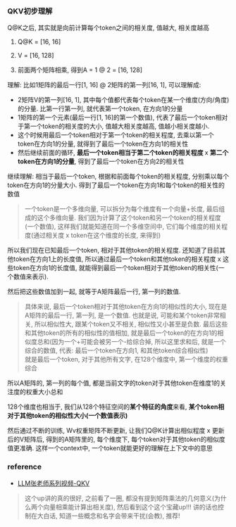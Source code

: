 ### QKV初步理解

Q@K之后, 其实就是向前计算每个token之间的相关度, 值越大, 相关度越高
1. Q@K = [16, 16]

2. V = [16, 128]

3. 前面两个矩阵相乘, 得到A = 1 @ 2 = [16, 128] 

理解: 比如1矩阵的最后一行[1, 16] @ 2矩阵的第一列[16, 1], 可以理解成:
- 2矩阵V的第一列[16, 1], 其中每个值都代表每个token在某一个维度(方向/角度)的分量. 比第一行第一列, 就代表第一个token, 在方向1的分量
- 1矩阵的第一个元素(最后一行[1, 16]的第一个数值), 代表了最后一个token相对于第一个token的相关度的大小, 值越大相关度越高, 值越小相关度越小. 
- 这个时候用最后一个token相对于第一个token的相关程度, 去乘以第一个token在方向1的分量, 就得到了最后一个token在方向1的相关性
- 然后继续前面的循环, **最后一个token相当于第二个token的相关程度** ⅹ **第二个token在方向1的分量**, 得到了最后一个token在方向2的相关性

继续理解:
相当于最后一个token, 根据和前面每个token的相关程度, 分别乘以每个token在方向1的分量大小. 得到了最后一个token在方向1和每个token的相关性的数值
> 一个token是一个多维向量, 可以拆分为每个维度有一个向量+长度, 最后组成的这个多维向量. 我们因为计算了这个token和另一个token的相关程度(一个数值), 这样我们就能知道在同一个多维空间中, 它们每个维度的相关程度(通过相关度 ⅹ token在这个维度的长度, 来得到)

所以我们现在已知最后一个token, 相对于其他token的相关程度. 还知道了目前其他token在方向1上的长度值, 所以通过最后一个token和其他token的相关程度 ⅹ 这些token在方向1的长度值, 就能得到最后一个token相对于其他token的相关性(一个数值来表示). 

然后把这些数值加到一起, 就等于A矩阵最后一行, 第一列的数值. 
> 具体来说, 最后一个token相对于其他token在方向1的相似性的大小, 现在是A矩阵的最后一行, 第一列, 是一个数值. 也就是说, 可能和某个token非常相关, 所以相似性大, 跟某个token又不相关, 相似性又小甚至是负数. 最后这些和其他token的所有的相似性的值相加, 就是最后一个token的在方向1的相似度总和(因为一个+可能会被另一个-给综合掉, 所以这里求和后, 就是一个综合的数值, 代表: 最后一个token在方向1, 和其他token综合相似性)  
> 就是最后一个token, 对于其他所有文字, 在128个维度中, 第一个维度的权重综合

所以A矩阵的, 第一列的每个值, 都是当前文字的token对于其他token在维度1的关注度的权重大小总和

128个维度也相当于, 我们从128个特征空间的**某个特征的角度**来看, **某个token相对于其他token的相似性大小(一个数值表示)**

然后通过不断的训练, Wv权重矩阵不断更新, 让我们Q@K计算出相似程度 ⅹ 更新后的V矩阵后, 得到的A矩阵里的, 每个维度下, 每个token对于其他token的相似度值更准确. 这样一个context中, 一个token就能更好的理解在上下文中的意思

### reference
- [LLM张老师系列视频-QKV](https://www.bilibili.com/video/BV1Zu4m1u75U)  
> 这个up讲的真的很好, 之前看了一圈, 都没有提到矩阵乘法的几何意义(为什么两个向量相乘能计算出相关度), 然后看到这个这个宝藏up!!! 讲的话也控制在大白话, 知道一些概念和名字会带来干扰(会教), 推荐!
